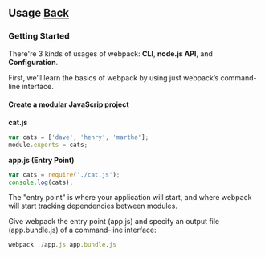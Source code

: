 ## Usage [Back](./../webpack.md)

### Getting Started

There're 3 kinds of usages of webpack: **CLI**, **node.js API**, and **Configuration**.

First, we’ll learn the basics of webpack by using just webpack’s command-line interface.

#### Create a modular JavaScrip project

**cat.js**

```js
var cats = ['dave', 'henry', 'martha'];
module.exports = cats;
```

**app.js (Entry Point)**

```js
var cats = require('./cat.js');
console.log(cats);
```

The "entry point" is where your application will start, and where webpack will start tracking dependencies between modules.

Give webpack the entry point (app.js) and specify an output file (app.bundle.js) of a command-line interface:

```js
webpack ./app.js app.bundle.js
```